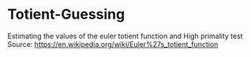 # Totient-Guessing
Estimating the values ​​of the euler totient function and High primality test
Source: https://en.wikipedia.org/wiki/Euler%27s_totient_function
